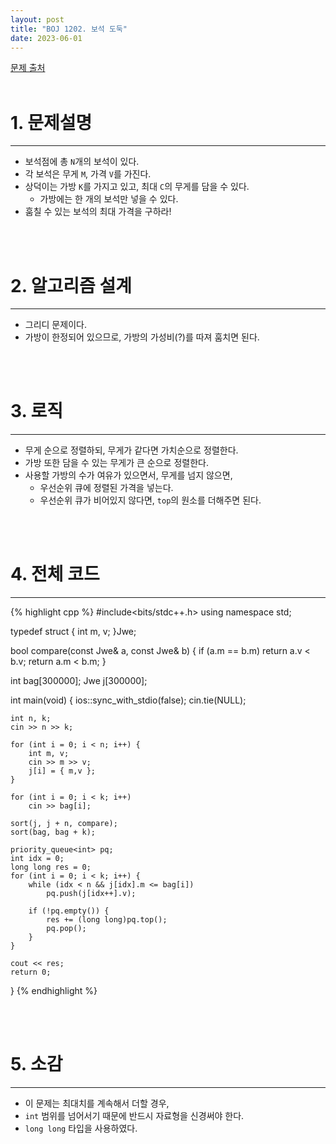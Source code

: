 ```yaml
---
layout: post
title: "BOJ 1202. 보석 도둑"
date: 2023-06-01
---
```


[문제 출처](https://www.acmicpc.net/problem/1202) <br/><br/>

# 1. 문제설명
<hr>

- 보석점에 총 `N`개의 보석이 있다.
- 각 보석은 무게 `M`, 가격 `V`를 가진다.
- 상덕이는 가방 `K`를 가지고 있고, 최대 `C`의 무게를 담을 수 있다.
  - 가방에는 한 개의 보석만 넣을 수 있다.
- 훔칠 수 있는 보석의 최대 가격을 구하라!


<br/><br/>

# 2. 알고리즘 설계
<hr>

- 그리디 문제이다.
- 가방이 한정되어 있으므로, 가방의 가성비(?)를 따져 훔치면 된다.


<br/><br/>

# 3. 로직
<hr>

- 무게 순으로 정렬하되, 무게가 같다면 가치순으로 정렬한다.
- 가방 또한 담을 수 있는 무게가 큰 순으로 정렬한다.
- 사용할 가방의 수가 여유가 있으면서, 무게를 넘지 않으면,
  - 우선순위 큐에 정렬된 가격을 넣는다.
  - 우선순위 큐가 비어있지 않다면, `top`의 원소를 더해주면 된다.


<br/><br/>

# 4. 전체 코드
<hr>

{% highlight cpp %}
#include<bits/stdc++.h>
using namespace std;

typedef struct {
	int m, v;
}Jwe;

bool compare(const Jwe& a, const Jwe& b) {
	if (a.m == b.m) return a.v < b.v;
	return a.m < b.m;
}

int bag[300000];
Jwe j[300000];

int main(void)
{
	ios::sync_with_stdio(false);
	cin.tie(NULL);

	int n, k;
	cin >> n >> k;

	for (int i = 0; i < n; i++) {
		int m, v;
		cin >> m >> v;
		j[i] = { m,v };
	}

	for (int i = 0; i < k; i++)
		cin >> bag[i];

	sort(j, j + n, compare);
	sort(bag, bag + k);

	priority_queue<int> pq;
	int idx = 0;
	long long res = 0;
	for (int i = 0; i < k; i++) {
		while (idx < n && j[idx].m <= bag[i])
			pq.push(j[idx++].v);

		if (!pq.empty()) { 
			res += (long long)pq.top();
			pq.pop();
		}
	}

	cout << res;
	return 0;
}
{% endhighlight %}


<br/><br/>

# 5. 소감
<hr>

- 이 문제는 최대치를 계속해서 더할 경우,
- `int` 범위를 넘어서기 때문에 반드시 자료형을 신경써야 한다.
- `long long` 타입을 사용하였다.